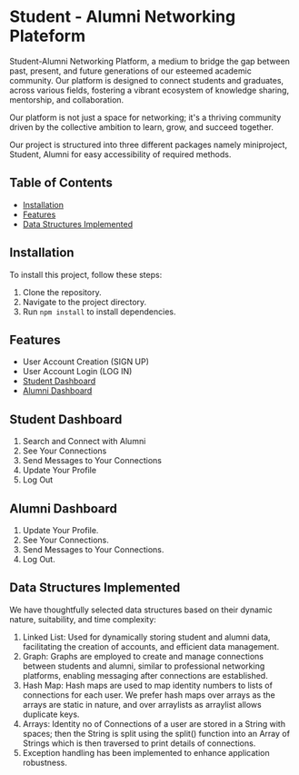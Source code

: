 
# Student - Alumni Networking Plateform

Student-Alumni Networking Platform, a medium to bridge the gap between past, present, and future generations of our esteemed academic community. Our platform is designed to connect students and graduates, across various fields, fostering a vibrant ecosystem of knowledge sharing, mentorship, and collaboration.

Our platform is not just a space for networking; it's a thriving community driven by the collective ambition to learn, grow, and succeed together.

Our project is structured into three different packages namely miniproject, Student, Alumni for easy accessibility of required methods.


## Table of Contents
- [Installation](#installation)
- [Features](#features)
- [Data Structures Implemented](#data-structures-implemented)

## Installation

To install this project, follow these steps:

   1. Clone the repository.
   2. Navigate to the project directory.
   3. Run ``
          npm install
       ``
       to install dependencies.



## Features

- User Account Creation (SIGN UP)
- User Account Login (LOG IN)
- [Student Dashboard](#student-dashboard)
- [Alumni Dashboard](#alumni-dashboard)


## Student Dashboard
1. Search and Connect with Alumni
2. See Your Connections
3. Send Messages to Your Connections
4. Update Your Profile
5. Log Out
## Alumni Dashboard
1. Update Your Profile.
2. See Your Connections.
3. Send Messages to Your Connections.
4. Log Out.
## Data Structures Implemented
We have thoughtfully selected data structures based on their dynamic nature, suitability, and time complexity:

1. Linked List: Used for dynamically storing student and alumni data, facilitating the creation of accounts, and efficient data management.
2. Graph: Graphs are employed to create and manage connections between students and alumni, similar to professional networking platforms, enabling messaging after connections are established.
3. Hash Map: Hash maps are used to map identity numbers to lists of connections for each user. We prefer hash maps over arrays as the arrays are static in nature, and over arraylists as arraylist allows duplicate keys.
4. Arrays: Identity no of Connections of a user are stored in a String with spaces; then the String is split using the split() function into an Array of Strings which is then traversed to print details of connections.
5. Exception handling has been implemented to enhance application robustness.
